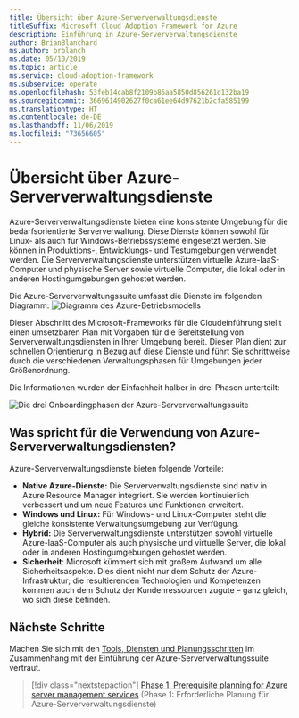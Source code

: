```yaml
---
title: Übersicht über Azure-Serververwaltungsdienste
titleSuffix: Microsoft Cloud Adoption Framework for Azure
description: Einführung in Azure-Serververwaltungsdienste
author: BrianBlanchard
ms.author: brblanch
ms.date: 05/10/2019
ms.topic: article
ms.service: cloud-adoption-framework
ms.subservice: operate
ms.openlocfilehash: 53feb14cab8f2109b86aa5850d856261d132ba19
ms.sourcegitcommit: 3669614902627f0ca61ee64d97621b2cfa585199
ms.translationtype: HT
ms.contentlocale: de-DE
ms.lasthandoff: 11/06/2019
ms.locfileid: "73656605"
---
```

# <a name="overview-of-azure-server-management-services"></a>Übersicht über Azure-Serververwaltungsdienste

Azure-Serververwaltungsdienste bieten eine konsistente Umgebung für die bedarfsorientierte Serververwaltung. Diese Dienste können sowohl für Linux- als auch für Windows-Betriebssysteme eingesetzt werden. Sie können in Produktions-, Entwicklungs- und Testumgebungen verwendet werden. Die Serververwaltungsdienste unterstützen virtuelle Azure-IaaS-Computer und physische Server sowie virtuelle Computer, die lokal oder in anderen Hostingumgebungen gehostet werden.

Die Azure-Serververwaltungssuite umfasst die Dienste im folgenden Diagramm: ![Diagramm des Azure-Betriebsmodells](./media/operations-diagram.png)

Dieser Abschnitt des Microsoft-Frameworks für die Cloudeinführung stellt einen umsetzbaren Plan mit Vorgaben für die Bereitstellung von Serververwaltungsdiensten in Ihrer Umgebung bereit. Dieser Plan dient zur schnellen Orientierung in Bezug auf diese Dienste und führt Sie schrittweise durch die verschiedenen Verwaltungsphasen für Umgebungen jeder Größenordnung.

Die Informationen wurden der Einfachheit halber in drei Phasen unterteilt:

![Die drei Onboardingphasen der Azure-Serververwaltungssuite](./media/operations-stages.png)

<!-- markdownlint-disable MD026 -->

## <a name="why-use-azure-server-management-services"></a>Was spricht für die Verwendung von Azure-Serververwaltungsdiensten?

Azure-Serververwaltungsdienste bieten folgende Vorteile:

- **Native Azure-Dienste:** Die Serververwaltungsdienste sind nativ in Azure Resource Manager integriert. Sie werden kontinuierlich verbessert und um neue Features und Funktionen erweitert.
- **Windows und Linux:** Für Windows- und Linux-Computer steht die gleiche konsistente Verwaltungsumgebung zur Verfügung.
- **Hybrid:** Die Serververwaltungsdienste unterstützen sowohl virtuelle Azure-IaaS-Computer als auch physische und virtuelle Server, die lokal oder in anderen Hostingumgebungen gehostet werden.
- **Sicherheit**: Microsoft kümmert sich mit großem Aufwand um alle Sicherheitsaspekte. Dies dient nicht nur dem Schutz der Azure-Infrastruktur; die resultierenden Technologien und Kompetenzen kommen auch dem Schutz der Kundenressourcen zugute – ganz gleich, wo sich diese befinden.

## <a name="next-steps"></a>Nächste Schritte

Machen Sie sich mit den [Tools, Diensten und Planungsschritten](./prerequisites.md) im Zusammenhang mit der Einführung der Azure-Serververwaltungssuite vertraut.

> [!div class="nextstepaction"]
> [Phase 1: Prerequisite planning for Azure server management services](./prerequisites.md) (Phase 1: Erforderliche Planung für Azure-Serververwaltungsdienste)

